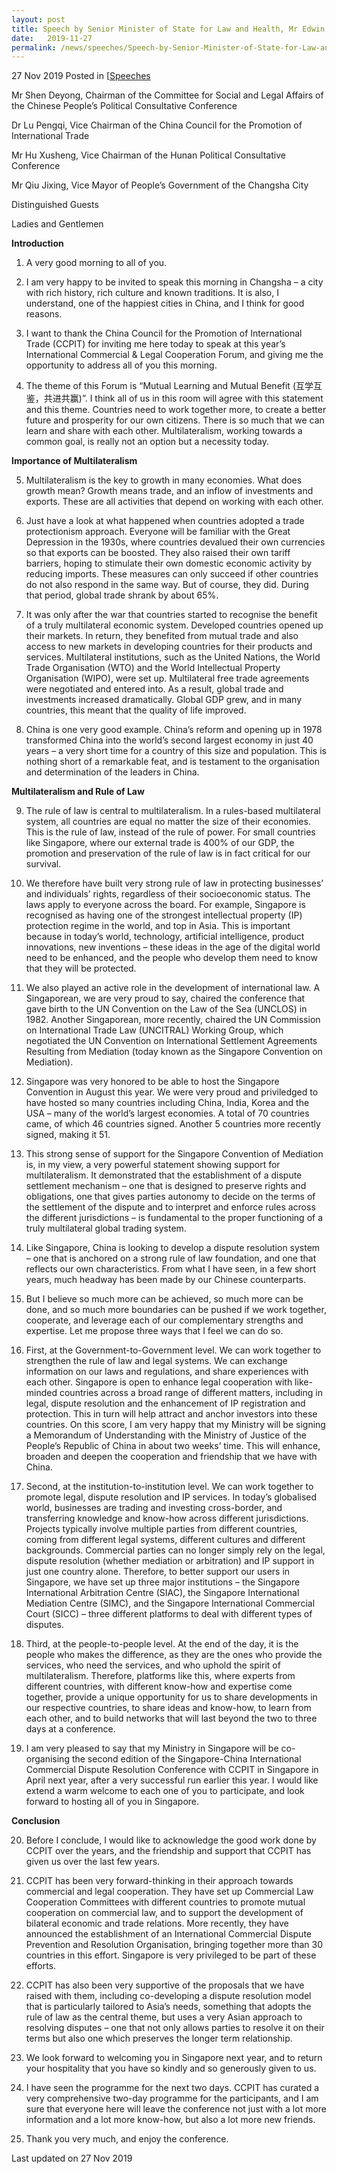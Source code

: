 ```yaml
---
layout: post
title: Speech by Senior Minister of State for Law and Health, Mr Edwin Tong, at the International Commercial & Legal Cooperation Forum in Changsha, China 
date:   2019-11-27
permalink: /news/speeches/Speech-by-Senior-Minister-of-State-for-Law-and-Health-Mr-Edwin-Tong-at-the-ICLP-Forum-2019
---
```


27 Nov 2019 Posted in [[Speeches](/news/speeches)

Mr Shen Deyong, Chairman of the Committee for Social and Legal Affairs of the Chinese People’s Political Consultative Conference

Dr Lu Pengqi, Vice Chairman of the China Council for the Promotion of International Trade

Mr Hu Xusheng, Vice Chairman of the Hunan Political Consultative Conference

Mr Qiu Jixing, Vice Mayor of People’s Government of the Changsha City

Distinguished Guests

Ladies and Gentlemen

**Introduction**

1. A very good morning to all of you.

2. I am very happy to be invited to speak this morning in Changsha – a city with rich history, rich culture and known traditions. It is also, I understand, one of the happiest cities in China, and I think for good reasons.

3. I want to thank the China Council for the Promotion of International Trade (CCPIT) for inviting me here today to speak at this year’s International Commercial & Legal Cooperation Forum, and giving me the opportunity to address all of you this morning.

4. The theme of this Forum is “Mutual Learning and Mutual Benefit (互学互鉴，共进共赢)”. I think all of us in this room will agree with this statement and this theme. Countries need to work together more, to create a better future and prosperity for our own citizens. There is so much that we can learn and share with each other. Multilateralism, working towards a common goal, is really not an option but a necessity today.

**Importance of Multilateralism**

5. Multilateralism is the key to growth in many economies. What does growth mean? Growth means trade, and an inflow of investments and exports. These are all activities that depend on working with each other. 

6. Just have a look at what happened when countries adopted a trade protectionism approach. Everyone will be familiar with the Great Depression in the 1930s, where countries devalued their own currencies so that exports can be boosted. They also raised their own tariff barriers, hoping to stimulate their own domestic economic activity by reducing imports. These measures can only succeed if other countries do not also respond in the same way. But of course, they did. During that period, global trade shrank by about 65%.

7. It was only after the war that countries started to recognise the benefit of a truly multilateral economic system. Developed countries opened up their markets. In return, they benefited from mutual trade and also access to new markets in developing countries for their products and services. Multilateral institutions, such as the United Nations, the World Trade Organisation (WTO) and the World Intellectual Property Organisation (WIPO), were set up. Multilateral free trade agreements were negotiated and entered into. As a result, global trade and investments increased dramatically. Global GDP grew, and in many countries, this  meant that the quality of life improved.

8. China is one very good example. China’s reform and opening up in 1978 transformed China into the world’s second largest economy in just 40 years – a very short time for a country of this size and population. This is nothing short of a remarkable feat, and is testament to the organisation and determination of the leaders in China.

**Multilateralism and Rule of Law**

9. The rule of law is central to multilateralism. In a rules-based multilateral system, all countries are equal no matter the size of their economies. This is the rule of law, instead of the rule of power. For small countries like Singapore, where our external trade is 400% of our GDP, the promotion and preservation of the rule of law is in fact critical for our survival.

10. We therefore have built very strong rule of law in protecting businesses’ and individuals’ rights, regardless of their socioeconomic status. The laws apply to everyone across the board. For example, Singapore is recognised as having one of the strongest intellectual property (IP) protection regime in the world, and top in Asia. This is important because in today’s world, technology, artificial intelligence, product innovations, new inventions – these ideas in the age of the digital world need to be enhanced, and the people who develop them need to know that they will be protected. 

11. We also played an active role in the development of international law. A Singaporean, we are very proud to say, chaired the conference that gave birth to the UN Convention on the Law of the Sea (UNCLOS) in 1982. Another Singaporean, more recently, chaired the UN Commission on International Trade Law (UNCITRAL) Working Group, which negotiated the UN Convention on International Settlement Agreements Resulting from Mediation (today known as the Singapore Convention on Mediation).

12. Singapore was very honored to be able to host the Singapore Convention in August this year. We were very proud and priviledged to have hosted so many countries including China, India, Korea and the USA – many of the world’s largest economies. A total of 70 countries came, of which 46 countries signed. Another 5 countries more recently signed, making it 51. 

13. This strong sense of support for the Singapore Convention of Mediation is, in my view, a very powerful statement showing support for multilateralism. It demonstrated that the establishment of a dispute settlement mechanism – one that is designed to preserve rights and obligations, one that gives parties autonomy to decide on the terms of the settlement of the dispute and to interpret and enforce rules across the different jurisdictions – is fundamental to the proper functioning of a truly multilateral global trading system.

14. Like Singapore, China is looking to develop a dispute resolution system – one that is anchored on a strong rule of law foundation, and one that reflects our own characteristics. From what I have seen, in a few short years, much headway has been made by our Chinese counterparts.

15. But I believe so much more can be achieved, so much more can be done, and so much more boundaries can be pushed if we work together, cooperate, and leverage each of our complementary strengths and expertise. Let me propose three ways that I feel we can do so.

16. First, at the Government-to-Government level. We can work together to strengthen the rule of law and legal systems. We can exchange information on our laws and regulations, and share experiences with each other. Singapore is open to enhance legal cooperation with like-minded countries across a broad range of different matters, including in legal, dispute resolution and the enhancement of IP registration and protection. This in turn will help attract and anchor investors into these countries. On this score, I am very happy that my Ministry will be signing a Memorandum of Understanding with the Ministry of Justice of the People’s Republic of China in about two weeks’ time. This will enhance, broaden and deepen the cooperation and friendship that we have with China.

17. Second, at the institution-to-institution level. We can work together to promote legal, dispute resolution and IP services. In today’s globalised world, businesses are trading and investing cross-border, and transferring knowledge and know-how across different jurisdictions. Projects typically involve multiple parties from different countries, coming from different legal systems, different cultures and different backgrounds. Commercial parties can no longer simply rely on the legal, dispute resolution (whether mediation or arbitration) and IP support in just one country alone. Therefore, to better support our users in Singapore, we have set up three major institutions – the Singapore International Arbitration Centre (SIAC), the Singapore International Mediation Centre (SIMC), and the Singapore International Commercial Court (SICC) – three different platforms to deal with different types of disputes.

18. Third, at the people-to-people level. At the end of the day, it is the people who makes the difference, as they are the ones who provide the services, who need the services, and who uphold the spirit of multilateralism. Therefore, platforms like this, where experts from different countries, with different know-how and expertise come together, provide a unique opportunity for us to share developments in our respective countries, to share ideas and know-how, to learn from each other, and to build networks that will last beyond the two to three days at a conference. 

19. I am very pleased to say that my Ministry in Singapore will be co-organising the second edition of the Singapore-China International Commercial Dispute Resolution Conference with CCPIT in Singapore in April next year, after a very successful run earlier this year. I would like extend a warm welcome to each one of you to participate, and look forward to hosting all of you in Singapore.

**Conclusion**

20. Before I conclude, I would like to acknowledge the good work done by CCPIT over the years, and the friendship and support that CCPIT has given us over the last few years.

21. CCPIT has been very forward-thinking in their approach towards commercial and legal cooperation. They have set up Commercial Law Cooperation Committees with different countries to promote mutual cooperation on commercial law, and to support the development of bilateral economic and trade relations. More recently, they have announced the establishment of an International Commercial Dispute Prevention and Resolution Organisation, bringing together more than 30 countries in this effort. Singapore is very privileged to be part of these efforts. 

22. CCPIT has also been very supportive of the proposals that we have raised with them, including co-developing a dispute resolution model that is particularly tailored to Asia’s needs, something that adopts the rule of law as the central theme, but uses a very Asian approach to resolving disputes – one that not only allows parties to resolve it on their terms but also one which preserves the longer term relationship. 

23. We look forward to welcoming you in Singapore next year, and to return your hospitality that you have so kindly and so generously given to us. 

24. I have seen the programme for the next two days. CCPIT has curated a very comprehensive two-day programme for the participants, and I am sure that everyone here will leave the conference not just with a lot more information and a lot more know-how, but also a lot more new friends. 

25. Thank you very much, and enjoy the conference.

<p class="right-side-updated">Last updated on 27 Nov 2019</p> 
